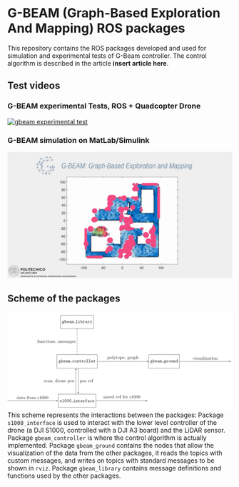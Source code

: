 # G-BEAM (Graph-Based Exploration And Mapping) ROS packages

This repository contains the ROS packages developed and used for simulation and experimental tests of G-Beam controller.
The control algorithm is described in the article **insert article here**.

## Test videos

### G-BEAM experimental Tests, ROS + Quadcopter Drone
[![gbeam experimental test](img/0suE8IxzbC0.png)](https://www.youtube.com/watch?v=0suE8IxzbC0)

### G-BEAM simulation on MatLab/Simulink
[![gbeam matlab simulation](img/9D0L84BI0Cg.png)](https://www.youtube.com/watch?v=9D0L84BI0Cg)

## Scheme of the packages
![scheme of gbeam package](img/11_gbeam_scheme.png "packages scheme")
This scheme represents the interactions between the packages:
Package `s1000_interface` is used to interact with the lower level controller of the drone (a DJI S1000, controlled with a DJI A3 board) and the LiDAR sensor.
Package `gbeam_controller` is where the control algorithm is actually implemented.
Package `gbeam_ground` contains the nodes that allow the visualization of the data from the other packages, it reads the topics with custom messages, and writes on topics with standard messages to be shown in `rviz`.
Package `gbeam_library` contains message definitions and functions used by the other packages.

